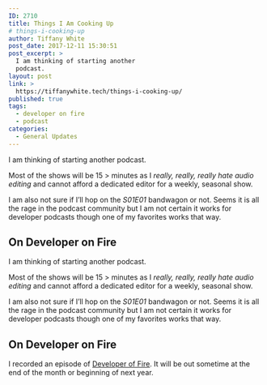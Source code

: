 ```yaml
---
ID: 2710
title: Things I Am Cooking Up
# things-i-cooking-up
author: Tiffany White
post_date: 2017-12-11 15:30:51
post_excerpt: >
  I am thinking of starting another
  podcast.
layout: post
link: >
  https://tiffanywhite.tech/things-i-cooking-up/
published: true
tags:
  - developer on fire
  - podcast
categories:
  - General Updates
---
```



I am thinking of starting another podcast.

Most of the shows will be 15 > minutes as I *really, really, really hate audio editing* and cannot afford a dedicated editor for a weekly, seasonal show.

I am also not sure if I’ll hop on the *S01E01* bandwagon or not. Seems it is all the rage in the podcast community but I am not certain it works for developer podcasts though one of my favorites works that way.

## On Developer on Fire

I am thinking of starting another podcast.

Most of the shows will be 15 > minutes as I *really, really, really hate audio editing* and cannot afford a dedicated editor for a weekly, seasonal show.

I am also not sure if I’ll hop on the *S01E01* bandwagon or not. Seems it is all the rage in the podcast community but I am not certain it works for developer podcasts though one of my favorites works that way.

## On Developer on Fire

I recorded an episode of [Developer of Fire](http://developeronfire.com/). It will be out sometime at the end of the month or beginning of next year.
